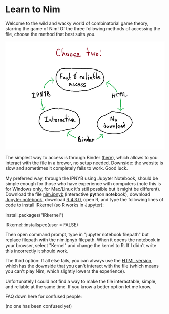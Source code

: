 # Learn to Nim

Welcome to the wild and wacky world of combinatorial game theory, starring the game of Nim! Of the three following methods of accessing the file, choose the method that best suits you.

![image_choice](images/readme_drawing1.png)

The simplest way to access is through Binder ([here](https://mybinder.org/v2/gh/White-Lizard1/learn_to_nim/main?labpath=nim.ipynb)), which allows to you interact with the file in a brower, no setup needed. Downside: the website is slow and sometimes it completely fails to work. Good luck. 

My preferred way, through the IPNYB using Jupyter Notebook, should be simple enough for those who have experience with computers (note this is for Windows only, for Mac/Linux it's still possible but it might be different). Download the file [nim.ipnyb](https://github.com/White-Lizard1/learn_to_nim/blob/main/nim.ipynb) (**i**nteractive **py**thon **n**ote**b**ook), download [Jupyter notebook](https://jupyter.org/install), download [R 4.3.0](https://cran.r-project.org/bin/windows/base/old/4.3.0/), open R, and type the following lines of code to install IRkernel (so R works in Jupyter):

install.packages("IRkernel")

IRkernel::installspec(user = FALSE)

Then open command prompt, type in "jupyter notebook filepath" but replace filepath with the nim.ipnyb filepath. When it opens the notebook in your browser, select "Kernel" and change the kernel to R. If I didn't write this incorrectly it should work. 

The third option: If all else fails, you can always use the [HTML version](https://white-lizard1.github.io/learn_to_nim/), which has the downside that you can't interact with the file (which means you can't play Nim, which slightly lowers the experience).

Unfortunately I could not find a way to make the file interactable, simple, and reliable at the same time. If you know a better option let me know.

FAQ down here for confused people:

(no one has been confused yet)
